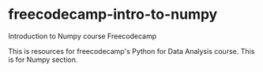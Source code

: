# freecodecamp-intro-to-numpy
Introduction to Numpy course Freecodecamp

This is resources for freecodecamp's Python for Data Analysis course. This is for Numpy section.
